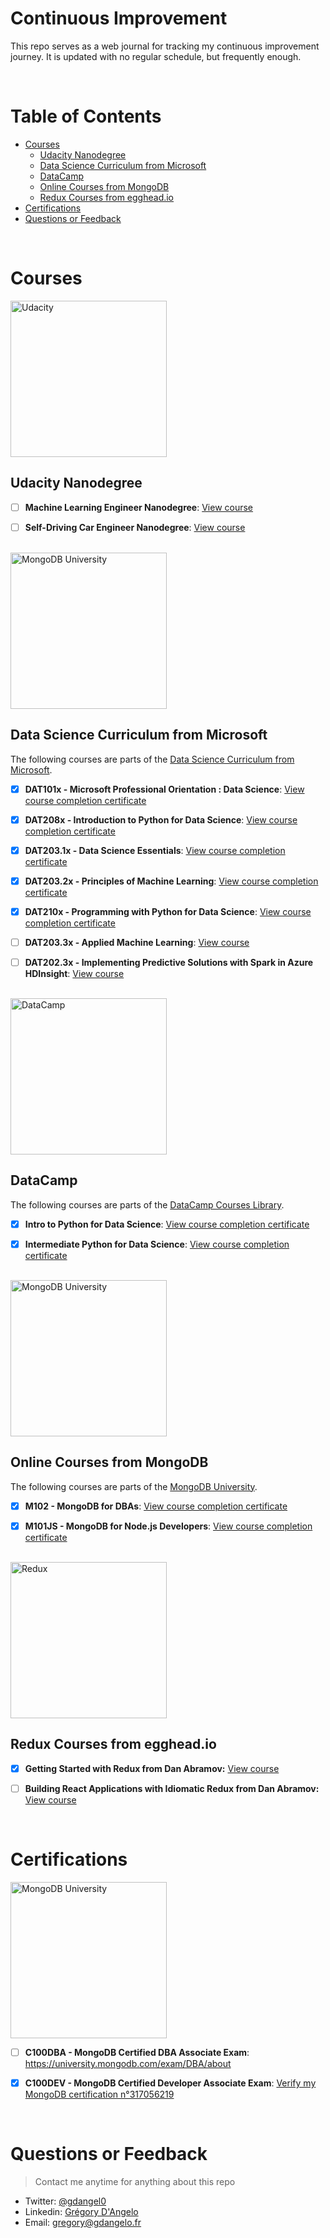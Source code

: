 # Continuous Improvement

This repo serves as a web journal for tracking my continuous improvement journey. It is updated with no regular schedule, but frequently enough.

<br>

# Table of Contents
* [Courses](#courses)
    * [Udacity Nanodegree](#udacity-nanodegree)
    * [Data Science Curriculum from Microsoft](#data-science-curriculum-from-microsoft)
    * [DataCamp](#datacamp)
    * [Online Courses from MongoDB](#online-courses-from-mongodb)
    * [Redux Courses from egghead.io](#redux-courses-from-eggheadio)
* [Certifications](#certifications)
* [Questions or Feedback](#questions-or-feedback)

<br>

# Courses

<img src="https://cdn.worldvectorlogo.com/logos/udacity-2.svg" alt="Udacity" width="250">

## Udacity Nanodegree

- [ ] **Machine Learning Engineer Nanodegree**: [View course](https://www.udacity.com/course/machine-learning-engineer-nanodegree--nd009)

- [ ] **Self-Driving Car Engineer Nanodegree**: [View course](https://www.udacity.com/drive)

<br>

<img src="https://assets.onestore.ms/cdnfiles/onestorerolling-1606-01000/shell/v3/images/logo/microsoft.png" alt="MongoDB University" width="250">

## Data Science Curriculum from Microsoft

The following courses are parts of the [Data Science Curriculum from Microsoft](https://www.edx.org/microsoft-data-science-curriculum).

- [X] **DAT101x - Microsoft Professional Orientation : Data Science**: [View course completion certificate](https://courses.edx.org/certificates/d19318628abf408bacdf602a267b8c23)

- [X] **DAT208x - Introduction to Python for Data Science**: [View course completion certificate](https://courses.edx.org/certificates/50d6852f52a341b6b7c2bcd5beffc56f)

- [X] **DAT203.1x - Data Science Essentials**: [View course completion certificate](https://courses.edx.org/certificates/e73ea8d8a6644680b8254dd0e7f12e72)

- [X] **DAT203.2x - Principles of Machine Learning**: [View course completion certificate](https://courses.edx.org/certificates/ce3aa036109e469894627b9e7c2ac123)

- [X] **DAT210x - Programming with Python for Data Science**: [View course completion certificate](https://courses.edx.org/certificates/fa7fdf1f474044739038e566c4163c12)

- [ ] **DAT203.3x - Applied Machine Learning**: [View course](https://www.edx.org/course/applied-machine-learning-microsoft-dat203-3x)

- [ ] **DAT202.3x - Implementing Predictive Solutions with Spark in Azure HDInsight**: [View course](https://www.edx.org/course/implementing-predictive-solutions-spark-microsoft-dat202-3x-0)

<br>

<img src="https://cdn.datacamp.com/main-app/assets/brand/logo_vertical_dark-99c0154ba9bd796df65021826de1b4d4aa475eeb0134504dd05d6bc5a8d31b07.png" alt="DataCamp" width="250">

## DataCamp

The following courses are parts of the [DataCamp Courses Library](https://www.datacamp.com/courses).

- [X] **Intro to Python for Data Science**: [View course completion certificate](https://www.datacamp.com/statement-of-accomplishment/course/e7e9e0730cf380bccaef5a92134d88e1e26890d4)

- [X] **Intermediate Python for Data Science**: [View course completion certificate](https://www.datacamp.com/statement-of-accomplishment/course/55bba5519b46cb038e9194fe857169aa6908c80d)

<br>

<img src="https://webassets.mongodb.com/_com_assets/cms/MongoDB-Logo-5c3a7405a85675366beb3a5ec4c032348c390b3f142f5e6dddf1d78e2df5cb5c.png" alt="MongoDB University" width="250">

## Online Courses from MongoDB

The following courses are parts of the [MongoDB University](https://university.mongodb.com/).

- [X] **M102 - MongoDB for DBAs**: [View course completion certificate](https://university.mongodb.com/course_completion/5262104e9d074bdf9717234206d02ce2)

- [X] **M101JS - MongoDB for Node.js Developers**: [View course completion certificate](http://university.mongodb.com/course_completion/a94e7a0563eb4556a189fb2d209e07be)

<br>

<img src="https://raw.githubusercontent.com/reactjs/redux/master/logo/logo-title-dark.png" alt="Redux" width="250">

## Redux Courses from egghead.io

- [X] **Getting Started with Redux from Dan Abramov:** [View course](https://egghead.io/courses/getting-started-with-redux)

- [ ] **Building React Applications with Idiomatic Redux from Dan Abramov:** [View course](https://egghead.io/courses/building-react-applications-with-idiomatic-redux)

<br>

# Certifications

<img src="https://webassets.mongodb.com/_com_assets/cms/MongoDB-Logo-5c3a7405a85675366beb3a5ec4c032348c390b3f142f5e6dddf1d78e2df5cb5c.png" alt="MongoDB University" width="250">

- [ ] **C100DBA - MongoDB Certified DBA Associate Exam**: https://university.mongodb.com/exam/DBA/about

- [X] **C100DEV - MongoDB Certified Developer Associate Exam**: [Verify my MongoDB certification n°317056219](https://university.mongodb.com/exams/verify_certificate)

<br>

# Questions or Feedback
> Contact me anytime for anything about this repo

* Twitter: [@gdangel0](https://twitter.com/gdangel0)
* Linkedin: [Grégory D'Angelo](https://www.linkedin.com/in/gregorydangelo)
* Email: [gregory@gdangelo.fr](mailto:gregory@gdangelo.fr)
